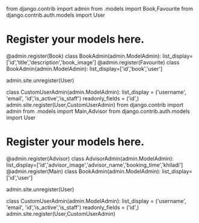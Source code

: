 
from django.contrib import admin
from .models import Book,Favourite
from django.contrib.auth.models import User
# Register your models here.
@admin.register(Book) 
class BookAdmin(admin.ModelAdmin):
    list_display=['id','title','description','book_image']
@admin.register(Favourite) 
class BookAdmin(admin.ModelAdmin):
    list_display=['id','book','user']

admin.site.unregister(User)

class CustomUserAdmin(admin.ModelAdmin):
    list_display = ('username', 'email', 'id','is_active','is_staff')
    readonly_fields = ('id',)
admin.site.register(User,CustomUserAdmin)
from django.contrib import admin
from .models import Main,Advisor
from django.contrib.auth.models import User
# Register your models here.
@admin.register(Advisor) 
class AdvisorAdmin(admin.ModelAdmin):
    list_display=['id','advisor_image','advisor_name','booking_time','khiladi']
@admin.register(Main) 
class BookAdmin(admin.ModelAdmin):
    list_display=['id','user']

admin.site.unregister(User)

class CustomUserAdmin(admin.ModelAdmin):
    list_display = ('username', 'email', 'id','is_active','is_staff')
    readonly_fields = ('id',)
admin.site.register(User,CustomUserAdmin)

